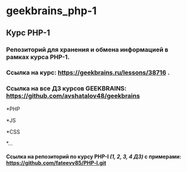 # geekbrains_php-1
## Курс PHP-1
### Репозиторий для хранения и обмена информацией в рамках курса PHP-1.
### Cсылка на курс: https://geekbrains.ru/lessons/38716 .

### Ссылка на все ДЗ курсов GEEKBRAINS: https://github.com/avshatalov48/geekbrains
*PHP

*JS

*CSS

*...
#### Ссылка на репозиторий по курсу PHP-I   *(1, 2, 3, 4 ДЗ)* с примерами: https://github.com/fateevv85/PHP-l.git
